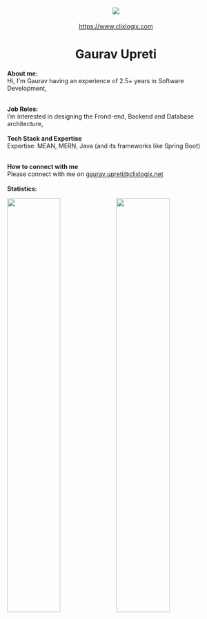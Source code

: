 <h1 align="center">
   <a>
    <img src="https://clixlogix.org/clixlogixlogo.jpeg"> </a>
</h1>
<p align="center">
    <a href="https://www.clixlogix.com/">
     https://www.clixlogix.com   
</a>
</p>
<h1 align="center">
  <b>Gaurav Upreti</b>
</h1>
<b> About me:</b>
</br>
Hi, I'm Gaurav having an experience of 2.5+ years in Software Development,
</br>
</br>

<b>Job Roles:</b>
<br>
I’m interested in designing the Frond-end, Backend and Database architecture,
</br>
</br>
<b>Tech Stack and Expertise</b></br>
Expertise: MEAN, MERN, Java (and its frameworks like Spring Boot) 
</br>
</br>

<b>How to connect with me</b>
</br>
Please connect with me on  <a style="color: blue;" href="https://www.clixlogix.com/contact-us/">gaurav.upreti@clixlogix.net</a>
</br>
</br>
<b>Statistics:</b>
<p align="left">
  <img width="49.5%" src="https://github-readme-stats.vercel.app/api?username=Clixlogix-Gaurav&show_icons=true&theme=gruvbox&hide_border=true" />
    <img width="49.5%" src="https://github-readme-streak-stats.herokuapp.com/?user=Clixlogix-Gaurav&theme=gruvbox&hide_border=true" />
</p>
<br>

